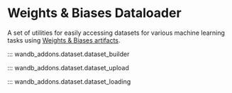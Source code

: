 # Weights & Biases Dataloader

A set of utilities for easily accessing datasets for various machine learning tasks using [Weights & Biases artifacts](https://docs.wandb.ai/guides/artifacts).

::: wandb_addons.dataset.dataset_builder

::: wandb_addons.dataset.dataset_upload

::: wandb_addons.dataset.dataset_loading